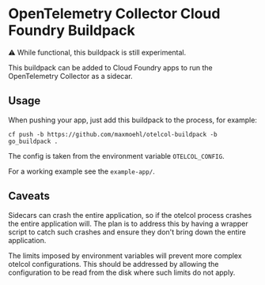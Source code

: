 # OpenTelemetry Collector Cloud Foundry Buildpack

:warning: While functional, this buildpack is still experimental.

This buildpack can be added to Cloud Foundry apps to run the OpenTelemetry Collector as a sidecar.

## Usage

When pushing your app, just add this buildpack to the process, for example:

```
cf push -b https://github.com/maxmoehl/otelcol-buildpack -b go_buildpack .
```

The config is taken from the environment variable `OTELCOL_CONFIG`.

For a working example see the `example-app/`.

## Caveats

Sidecars can crash the entire application, so if the otelcol process crashes the entire application
will. The plan is to address this by having a wrapper script to catch such crashes and ensure they
don't bring down the entire application.

The limits imposed by environment variables will prevent more complex otelcol configurations. This
should be addressed by allowing the configuration to be read from the disk where such limits do not
apply.
